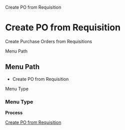 
Create PO from Requisition
# Create PO from Requisition


Create Purchase Orders from Requisitions

Menu Path
## Menu Path



- Create PO from Requisition

Menu Type
### Menu Type

**Process**


[Create PO from Requisition](functional-guide/process/process-m_requisition_pocreate.md)